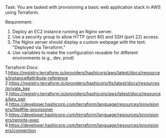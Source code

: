 Task: You are tasked with provisioning a basic web application stack in AWS using Terraform.

Requirement: 
1. Deploy an EC2 instance running an Nginx server.
2. Use a security group to allow HTTP (port 80) and SSH (port 22) access.
3. The Nginx server should display a custom webpage with the text: "Deployed via Terraform."
4. Use variables to make the configuration reusable for different environments (e.g., dev, prod)

Terraform Docs:
1.https://registry.terraform.io/providers/hashicorp/aws/latest/docs/resources/instance#attribute-reference
2.https://registry.terraform.io/providers/hashicorp/tls/latest/docs/resources/private_key
3.https://registry.terraform.io/providers/hashicorp/aws/latest/docs/resources/key_pair
4.https://developer.hashicorp.com/terraform/language/resources/provisioners/file#file-provisioner
5.https://developer.hashicorp.com/terraform/language/resources/provisioners/remote-exec
6.https://developer.hashicorp.com/terraform/language/resources/provisioners/connection